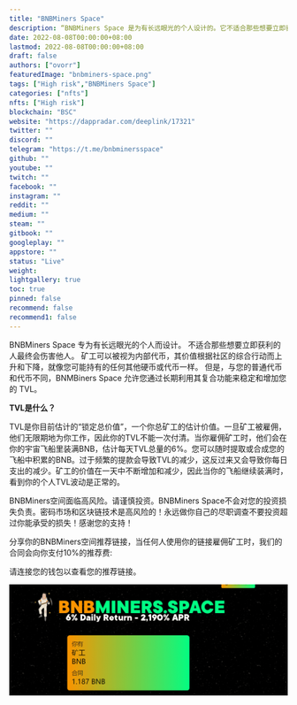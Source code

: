 ```yaml
---
title: "BNBMiners Space"
description: “BNBMiners Space 是为有长远眼光的个人设计的。它不适合那些想要立即获利而最终伤害他人的人。”
date: 2022-08-08T00:00:00+08:00
lastmod: 2022-08-08T00:00:00+08:00
draft: false
authors: ["ovorr"]
featuredImage: "bnbminers-space.png"
tags: ["High risk","BNBMiners Space"]
categories: ["nfts"]
nfts: ["High risk"]
blockchain: "BSC"
website: "https://dappradar.com/deeplink/17321"
twitter: ""
discord: ""
telegram: "https://t.me/bnbminersspace"
github: ""
youtube: ""
twitch: ""
facebook: ""
instagram: ""
reddit: ""
medium: ""
steam: ""
gitbook: ""
googleplay: ""
appstore: ""
status: "Live"
weight: 
lightgallery: true
toc: true
pinned: false
recommend: false
recommend1: false
---
```

<p>BNBMiners Space 专为有长远眼光的个人而设计。 不适合那些想要立即获利的人最终会伤害他人。 矿工可以被视为内部代币，其价值根据社区的综合行动而上升和下降，就像您可能持有的任何其他硬币或代币一样。 但是，与您的普通代币和代币不同，BNMBiners Space 允许您通过长期利用其复合功能来稳定和增加您的 TVL。</p>

**TVL是什么？**

TVL是你目前估计的“锁定总价值”，一个你总矿工的估计价值。一旦矿工被雇佣，他们无限期地为你工作，因此你的TVL不能一次付清。当你雇佣矿工时，他们会在你的宇宙飞船里装满BNB，估计每天TVL总量的6%。您可以随时提取或合成您的飞船中积累的BNB。过于频繁的提款会导致TVL的减少，这反过来又会导致你每日支出的减少。矿工的价值在一天中不断增加和减少，因此当你的飞船继续装满时，看到你的个人TVL波动是正常的。

BNBMiners空间面临高风险。请谨慎投资。BNBMiners Space不会对您的投资损失负责。密码市场和区块链技术是高风险的！永远做你自己的尽职调查不要投资超过你能承受的损失！感谢您的支持！

分享你的BNBMiners空间推荐链接，当任何人使用你的链接雇佣矿工时，我们的合同会向你支付10%的推荐费:

请连接您的钱包以查看您的推荐链接。



![a](a.png)